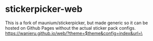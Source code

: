 # stickerpicker-web
This is a fork of maunium/stickerpicker, but made generic so it can be hosted on Github Pages without the actual sticker pack configs. 
https://wanieru.github.io/web/?theme=$theme&config=index&url=\<URL to the dir where index.json is located>
